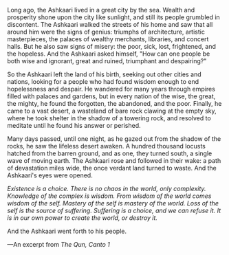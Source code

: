 Long ago, the Ashkaari lived in a great city by the sea. Wealth and prosperity shone upon the city like sunlight, and still its people grumbled in discontent. The Ashkaari walked the streets of his home and saw that all around him were the signs of genius: triumphs of architecture, artistic masterpieces, the palaces of wealthy merchants, libraries, and concert halls. But he also saw signs of misery: the poor, sick, lost, frightened, and the hopeless. And the Ashkaari asked himself, "How can one people be both wise and ignorant, great and ruined, triumphant and despairing?"

So the Ashkaari left the land of his birth, seeking out other cities and nations, looking for a people who had found wisdom enough to end hopelessness and despair. He wandered for many years through empires filled with palaces and gardens, but in every nation of the wise, the great, the mighty, he found the forgotten, the abandoned, and the poor. Finally, he came to a vast desert, a wasteland of bare rock clawing at the empty sky, where he took shelter in the shadow of a towering rock, and resolved to meditate until he found his answer or perished.

Many days passed, until one night, as he gazed out from the shadow of the rocks, he saw the lifeless desert awaken. A hundred thousand locusts hatched from the barren ground, and as one, they turned south, a single wave of moving earth. The Ashkaari rose and followed in their wake: a path of devastation miles wide, the once verdant land turned to waste. And the Ashkaari's eyes were opened.

<i> Existence is a choice.
There is no chaos in the world, only complexity.
Knowledge of the complex is wisdom.
From wisdom of the world comes wisdom of the self.
Mastery of the self is mastery of the world. Loss of the self is the source of suffering.
Suffering is a choice, and we can refuse it.
It is in our own power to create the world, or destroy it. </i>

And the Ashkaari went forth to his people.

—An excerpt from <i> The Qun, Canto 1 </i>
